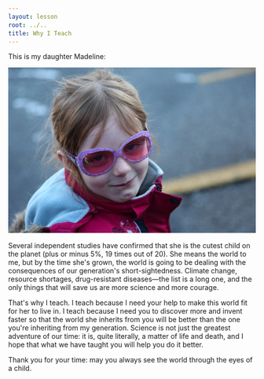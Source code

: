 ```yaml
---
layout: lesson
root: ../..
title: Why I Teach
---
```

This is my daughter Madeline:

<img src="img/madeleine.jpg" alt="Madeleine" />

Several independent studies have confirmed that she is the cutest
child on the planet (plus or minus 5%, 19 times out of 20).  She means
the world to me, but by the time she's grown, the world is going to be
dealing with the consequences of our generation's short-sightedness.
Climate change, resource shortages, drug-resistant diseases&mdash;the
list is a long one, and the only things that will save us are more
science and more courage.

That's why I teach.  I teach because I need your help to make this
world fit for her to live in.  I teach because I need you to discover
more and invent faster so that the world she inherits from you will be
better than the one you're inheriting from my generation.  Science is
not just the greatest adventure of our time: it is, quite literally, a
matter of life and death, and I hope that what we have taught you will
help you do it better.

Thank you for your time: may you always see the world through the eyes
of a child.
